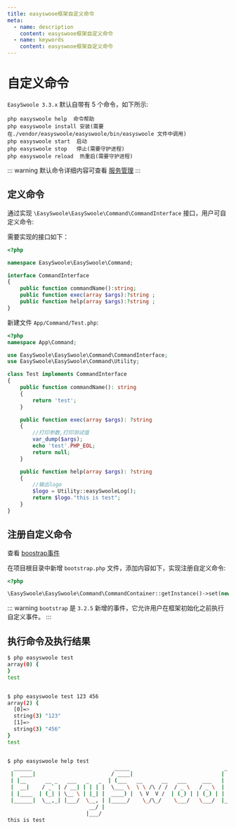 ```yaml
---
title: easyswooe框架自定义命令
meta:
  - name: description
    content: easyswooe框架自定义命令
  - name: keywords
    content: easyswooe框架自定义命令
---
```


# 自定义命令
`EasySwoole 3.3.x` 默认自带有 5 个命令，如下所示:  
```
php easyswoole help  命令帮助
php easyswoole install 安装(需要在./vendor/easyswoole/easyswoole/bin/easyswoole 文件中调用)
php easyswoole start  启动
php easyswoole stop   停止(需要守护进程)
php easyswoole reload  热重启(需要守护进程)
```

::: warning 
  默认命令详细内容可查看 [服务管理](https://github.com/easy-swoole/doc-3.3.x/tree/master/Cn/QuickStart/server.md)
:::

## 定义命令

通过实现 `\EasySwoole\EasySwoole\Command\CommandInterface` 接口，用户可自定义命令:  

需要实现的接口如下：
```php
<?php

namespace EasySwoole\EasySwoole\Command;

interface CommandInterface
{
    public function commandName():string;
    public function exec(array $args):?string ;
    public function help(array $args):?string ;
}
```

新建文件 `App/Command/Test.php`:

```php
<?php
namespace App\Command;

use EasySwoole\EasySwoole\Command\CommandInterface;
use EasySwoole\EasySwoole\Command\Utility;

class Test implements CommandInterface
{
    public function commandName(): string
    {
        return 'test';
    }

    public function exec(array $args): ?string
    {
        //打印参数,打印测试值
        var_dump($args);
        echo 'test'.PHP_EOL;
        return null;
    }

    public function help(array $args): ?string
    {
        //输出logo
        $logo = Utility::easySwooleLog();
        return $logo."this is test";
    }
}
```

## 注册自定义命令

查看 [boostrap事件](https://github.com/easy-swoole/doc-3.3.x/tree/master/Cn/Core/event/bootstrap.md)

在项目根目录中新增 `bootstrap.php` 文件，添加内容如下，实现注册自定义命令:

```php
<?php

\EasySwoole\EasySwoole\Command\CommandContainer::getInstance()->set(new \App\Command\Test());
```

::: warning 
  `bootstrap` 是 `3.2.5` 新增的事件，它允许用户在框架初始化之前执行自定义事件。
:::

## 执行命令及执行结果
```bash
$ php easyswoole test
array(0) {
}
test


$ php easyswoole test 123 456
array(2) {
  [0]=>
  string(3) "123"
  [1]=>
  string(3) "456"
}
test


$ php easyswoole help test
  ______                          _____                              _
 |  ____|                        / ____|                            | |
 | |__      __ _   ___   _   _  | (___   __      __   ___     ___   | |   ___
 |  __|    / _` | / __| | | | |  \___ \  \ \ /\ / /  / _ \   / _ \  | |  / _ \
 | |____  | (_| | \__ \ | |_| |  ____) |  \ V  V /  | (_) | | (_) | | | |  __/
 |______|  \__,_| |___/  \__, | |_____/    \_/\_/    \___/   \___/  |_|  \___|
                          __/ |
                         |___/
this is test
```
